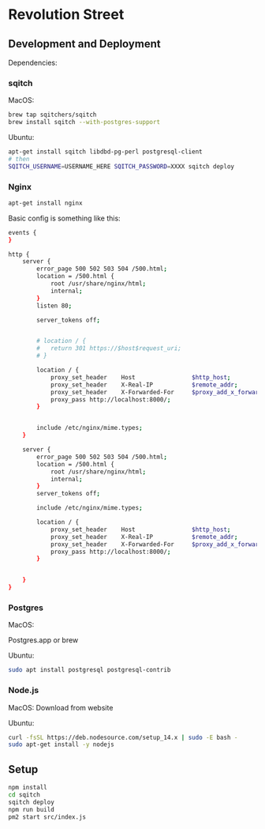 # Revolution Street

## Development and Deployment

Dependencies:

### sqitch

MacOS: 

```sh
brew tap sqitchers/sqitch
brew install sqitch --with-postgres-support
```

Ubuntu:

```sh
apt-get install sqitch libdbd-pg-perl postgresql-client
# then
SQITCH_USERNAME=USERNAME_HERE SQITCH_PASSWORD=XXXX sqitch deploy
```

### Nginx

```sh
apt-get install nginx
```

Basic config is something like this:

```sh
events {
}

http {
	server {
		error_page 500 502 503 504 /500.html;
		location = /500.html {
			root /usr/share/nginx/html;
			internal;
		}
		listen 80;

		server_tokens off;


		# location / {
		# 	return 301 https://$host$request_uri;
		# }

		location / {
			proxy_set_header    Host                $http_host;
			proxy_set_header    X-Real-IP           $remote_addr;
			proxy_set_header    X-Forwarded-For     $proxy_add_x_forwarded_for;
			proxy_pass http://localhost:8000/;
		}


		include /etc/nginx/mime.types;
	}

	server {
		error_page 500 502 503 504 /500.html;
		location = /500.html {
			root /usr/share/nginx/html;
			internal;
		}
		server_tokens off;

		include /etc/nginx/mime.types;

		location / {
			proxy_set_header    Host                $http_host;
			proxy_set_header    X-Real-IP           $remote_addr;
			proxy_set_header    X-Forwarded-For     $proxy_add_x_forwarded_for;
			proxy_pass http://localhost:8000/;
		}


	}
}
```

### Postgres

MacOS:

Postgres.app or brew

Ubuntu:

```sh
sudo apt install postgresql postgresql-contrib
```

### Node.js

MacOS: Download from website

Ubuntu:

```sh
curl -fsSL https://deb.nodesource.com/setup_14.x | sudo -E bash -
sudo apt-get install -y nodejs
```

## Setup

```sh
npm install
cd sqitch
sqitch deploy
npm run build
pm2 start src/index.js